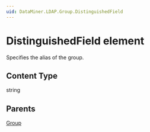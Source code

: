 ```yaml
---
uid: DataMiner.LDAP.Group.DistinguishedField
---
```


# DistinguishedField element

Specifies the alias of the group.

## Content Type

string

## Parents

[Group](xref:DataMiner.LDAP.Group)
